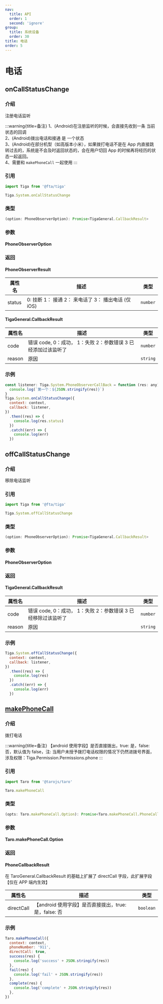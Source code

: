 ```yaml
---
nav:
  title: API
  order: 1
  second: 'ignore'
group:
  title: 系统设备
  order: 30
title: 电话
order: 5
---
```


# 电话

## onCallStatusChange

<Platform support="thresh,mw,logic,h5" version='1.2.0' ></Platform>

### 介绍

注册电话监听

:::warning{title=备注}
1、(Android)在注册监听的时候，会直接先收到一条 当前状态的回调  
2、(Android)拨出电话和接通 是 一个状态  
3、(Android)在部分机型（如高版本小米），如果拨打电话不是在 App 内直接跳转过去的，系统是不会及时返回状态的，会在用户切回 App 的时候再将经历的状态一起返回。  
4、需要和 `makePhoneCall` 一起使用
:::

### 引用

```jsx | pure
import Tiga from '@fta/tiga'

Tiga.System.onCallStatusChange
```

### 类型

```jsx | pure
(option: PhoneObserverOption): Promise<TigaGeneral.CallbackResult>
```

### 参数

#### PhoneObserverOption

<API id="System_OnCallStatusChangeProps"></API>

### 返回

#### PhoneObserverResult

| 属性名 | 描述                                                | 类型     |
| ------ | --------------------------------------------------- | -------- |
| status | 0: 挂断 1： 接通 2： 来电话了 3： 播出电话 (仅 iOS) | `number` |

#### TigaGeneral.CallbackResult

| 属性名 | 描述                                                          | 类型     |
| ------ | ------------------------------------------------------------- | -------- |
| code   | 错误 code, 0：成功， 1：失败 2：参数错误 3 已经添加过该监听了 | `number` |
| reason | 原因                                                          | `string` |

### 示例

```javascript
const listener: Tiga.System.PhoneObserverCallBack = function (res: any) {
  console.log(`第一个：${JSON.stringify(res)}`)
}
Tiga.System.onCallStatusChange({
  context: context,
  callback: listener,
})
  .then((res) => {
    console.log(res.status)
  })
  .catch((err) => {
    console.log(err)
  })
```

## offCallStatusChange

<Platform support="thresh,mw,logic,h5" version='1.2.0' ></Platform>

### 介绍

移除电话监听

### 引用

```jsx | pure
import Tiga from '@fta/tiga'

Tiga.System.offCallStatusChange
```

### 类型

```jsx | pure
(option: PhoneObserverOption): Promise<TigaGeneral.CallbackResult>
```

### 参数

#### PhoneObserverOption

<API id="System_OnCallStatusChangeProps"></API>

### 返回

#### TigaGeneral.CallbackResult

| 属性名 | 描述                                                          | 类型     |
| ------ | ------------------------------------------------------------- | -------- |
| code   | 错误 code, 0：成功， 1：失败 2：参数错误 3 已经移除过该监听了 | `number` |
| reason | 原因                                                          | `string` |

### 示例

```javascript
Tiga.System.offCallStatusChange({
  context: context,
  callback: listener,
})
  .then((res) => {
    console.log(res)
  })
  .catch((err) => {
    console.log(err)
  })
```

## [makePhoneCall](https://taro-docs.jd.com/docs/apis/device/phone/makePhoneCall)

<Platform support="thresh,mw,logic,h5" version='1.1.1' ></Platform>

### 介绍

拨打电话

:::warning{title=备注}
【android 使用字段】是否直接拨出，true: 是，false: 否，默认值为 false，注: 当用户未授予拨打电话权限的情况下仍然进拨号界面，涉及权限：Tiga.Permission.Permissions.phone
:::

### 引用

```jsx | pure
import Taro from '@tarojs/taro'

Taro.makePhoneCall
```

### 类型

```jsx | pure
(opts: Taro.makePhoneCall.Option): Promise<Taro.makePhoneCall.PhoneCallbackResult>
```

### 参数

#### Taro.makePhoneCall.Option

<API id="System_MakePhoneCallProps"></API>

### 返回

#### PhoneCallbackResult

在 TaroGeneral.CallbackResult 的基础上扩展了 directCall 字段，此扩展字段【仅在 APP 端内生效】

| 属性名     | 描述                                                  | 类型      |
| ---------- | ----------------------------------------------------- | --------- |
| directCall | 【android 使用字段】是否直接拨出，true: 是，false: 否 | `boolean` |

### 示例

```javascript
Taro.makePhoneCall({
  context: context,
  phoneNumber: '911',
  directCall: true,
  success(res) {
    console.log('success' + JSON.stringify(res))
  },
  fail(res) {
    console.log('fail' + JSON.stringify(res))
  },
  complete(res) {
    console.log('complete' + JSON.stringify(res))
  },
})
```

